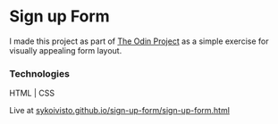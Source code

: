 # Sign up Form

I made this project as part of [The Odin Project](https://www.theodinproject.com/) as a simple exercise for visually appealing form layout.

### Technologies

HTML | CSS

Live at [sykoivisto.github.io/sign-up-form/sign-up-form.html](https://sykoivisto.github.io/sign-up-form/sign-up-form.html)